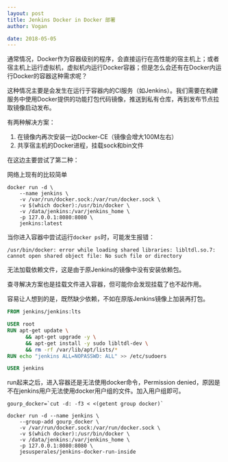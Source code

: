 ```yaml
---
layout: post
title: Jenkins Docker in Docker 部署
author: Vogan

date: 2018-05-05
---
```

通常情况，Docker作为容器级别的程序，会直接运行在高性能的宿主机上；或者宿主机上运行虚拟机，虚拟机内运行Docker容器；但是怎么会还有在Docker内运行Docker的容器这种需求呢？
<!--more-->

这种情况主要是会发生在运行于容器内的CI服务（如Jenkins）。我们需要在构建服务中使用Docker提供的功能打包代码镜像，推送到私有仓库，再到发布节点拉取镜像启动发布。

有两种解决方案：

1. 在镜像内再次安装一边Docker-CE（镜像会增大100M左右）
2. 共享宿主机的Docker进程，挂载sock和bin文件



在这边主要尝试了第二种：

网络上现有的比较简单

```shell
docker run -d \
	--name jenkins \
	-v /var/run/docker.sock:/var/run/docker.sock \
	-v $(which docker):/usr/bin/docker \
	-v /data/jenkins:/var/jenkins_home \
	-p 127.0.0.1:8080:8080 \
	jenkins:latest
```

当你进入容器中尝试运行`docker ps`时，可能发生报错：

`/usr/bin/docker: error while loading shared libraries: libltdl.so.7: cannot open shared object file: No such file or directory`

无法加载依赖文件，这是由于原Jenkins的镜像中没有安装依赖包。

查寻解决方案也是挂载文件进入容器，但可能你会发现挂载了也不起作用。



容易让人想到的是，既然缺少依赖，不如在原版Jenkins镜像上加装再打包。

```dockerfile
FROM jenkins/jenkins:lts

USER root
RUN apt-get update \
      && apt-get upgrade -y \
      && apt-get install -y sudo libltdl-dev \
      && rm -rf /var/lib/apt/lists/*
RUN echo "jenkins ALL=NOPASSWD: ALL" >> /etc/sudoers

USER jenkins
```

run起来之后，进入容器还是无法使用docker命令，Permission denied，原因是不在jenkins用户无法使用docker用户组的文件。加入用户组即可。

```shell
gourp_docker=`cut -d: -f3 < <(getent group docker)`

docker run -d --name jenkins \
	--group-add gourp_docker \
	-v /var/run/docker.sock:/var/run/docker.sock \
	-v $(which docker):/usr/bin/docker \
	-v /data/jenkins:/var/jenkins_home \
	-p 127.0.0.1:8080:8080 \
	jesusperales/jenkins-docker-run-inside
```

